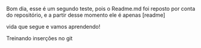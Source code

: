 Bom dia, esse é um segundo teste, pois o Readme.md foi reposto por conta do repositório,
e a partir desse momento ele é apenas [readme]

vida que segue e vamos aprendendo!

Treinando inserções no git
